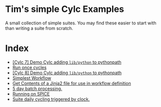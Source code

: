 
# Tim's simple Cylc Examples

A small collection of simple suites. 
You may find these easier to start with than writing a suite from scratch.

# Index

- [[Cylc 7] Demo Cylc adding `lib/python` to pythonpath](./shared_utils_cylc7)
- [Run once cycles](./test_R1_times)
- [[Cylc 8] Demo Cylc adding `lib/python` to pythonpath](./shared_utils)
- [Simplest Workflow](./simplest)
- [Get Contents of a Jinja2 file for use in workflow definition](./custom_jinja_scripting)
- [5 day batch processing.](./five-day-collector)
- [Running on SPICE](./spice_simplest)
- [Suite daily cycling triggered by clock.](./clock-trigger)
